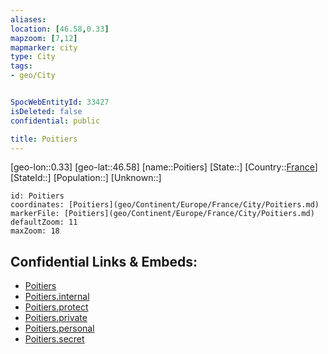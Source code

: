 ```yaml
---
aliases: 
location: [46.58,0.33]
mapzoom: [7,12] 
mapmarker: city 
type: City
tags:
- geo/City


SpocWebEntityId: 33427
isDeleted: false
confidential: public

title: Poitiers
---
```

[geo-lon::0.33]
[geo-lat::46.58]
[name::Poitiers]
[State::]
[Country::[France](geo/Continent/Europe/France.md)]
[StateId::]
[Population::]
[Unknown::]


```leaflet
id: Poitiers
coordinates: [Poitiers](geo/Continent/Europe/France/City/Poitiers.md)
markerFile: [Poitiers](geo/Continent/Europe/France/City/Poitiers.md)
defaultZoom: 11 
maxZoom: 18
```


## Confidential Links & Embeds: 
- [Poitiers](../../../../../../_public/geo/Continent/Europe/France/City/Poitiers.md) 
- [Poitiers.internal](../../../../../../_internal/geo/Continent/Europe/France/City/Poitiers.internal.md) 
- [Poitiers.protect](../../../../../../_protect/geo/Continent/Europe/France/City/Poitiers.protect.md) 
- [Poitiers.private](../../../../../../_private/geo/Continent/Europe/France/City/Poitiers.private.md) 
- [Poitiers.personal](../../../../../../_personal/geo/Continent/Europe/France/City/Poitiers.personal.md) 
- [Poitiers.secret](../../../../../../_secret/geo/Continent/Europe/France/City/Poitiers.secret.md) 
